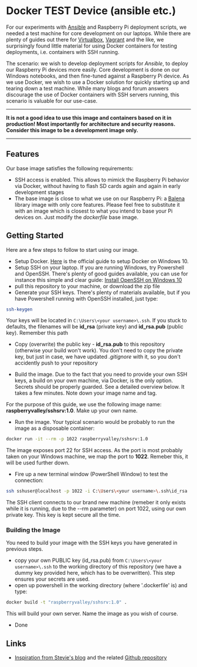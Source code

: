 # Docker TEST Device (ansible etc.)

For our experiments with [Ansible](https://www.ansible.com) and Raspberry Pi deployment scripts, we needed a test machine for core development on our laptops. While there are plenty of guides out there for [Virtualbox](https://www.virtualbox.org/wiki/Downloads), [Vagrant](https://www.vagrantup.com) and the like, we surprisingly found little material for using Docker containers for testing deployments, i.e. containers with SSH running.

The scenario: we wish to develop deployment scripts for *Ansible*, to deploy our Raspberry Pi devices more easily. Core development is done on our Windows notebooks, and then fine-tuned against a Raspberry Pi device. As we use Docker, we wish to use a Docker solution for quickly starting up and tearing down a test machine. While many blogs and forum answers discourage the use of Docker containers with SSH servers running, this scenario is valuable for our use-case.

---

**It is not a good idea to use this image and containers based on it in production! Most importantly for architecture and security reasons. Consider this image to be a development image only.**

---

## Features

Our base image satisfies the following requirements:

* SSH access is enabled. This allows to mimick the Raspberry Pi behavior via Docker, without having to flash SD cards again and again in early development stages
* The base image is close to what we use on our Raspberry Pi: a [Balena](https://www.balena.io/docs/reference/base-images/base-images-ref/) library image with only core features. Please feel free to substitute it with an image which is closest to what you intend to base your Pi devices on. Just modify the *dockerfile* base image.

## Getting Started

Here are a few steps to follow to start using our image.

* Setup Docker. [Here](https://docs.docker.com/docker-for-windows/install/) is the official guide to setup Docker on Windows 10.
* Setup SSH on your laptop. If you are running Windows, try Powershell and OpenSSH. There's plenty of good guides available, you can use for instance this simple and clear guide: [Install OpenSSH on Windows 10](https://jcutrer.com/windows/install-openssh-on-windows10)
* pull this repository to your machine, or download the zip file
* Generate your SSH keys. There's plenty of materials available, but if you have Powershell running with OpenSSH installed, just type:

```bash
ssh-keygen
```

Your keys will be located in ```C:\Users\<your username>\.ssh```. If you stuck to defaults, the filenames will be **id_rsa** (private key) and **id_rsa.pub** (public key). Remember this path

* Copy (overwrite) the public key - **id_rsa.pub** to this repository (otherwise your build won't work). You don't need to copy the private key, but just in case, we have updated *.gitignore* with it, so you don't accidently push to your repository

* Build the image. Due to the fact that you need to provide your own SSH keys, a build on your own machine, via Docker, is the only option. Secrets should be properly guarded. See a detailed overview below. It takes a few minutes. Note down your image name and tag.

For the purpose of this guide, we use the following image name: **raspberryvalley/sshsrv:1.0**. Make up your own name.

* Run the image. Your typical scenario would be probably to run the image as a disposable container:

```bash
docker run -it --rm -p 1022 raspberryvalley/sshsrv:1.0
```

The image exposes port 22 for SSH access. As the port is most probably taken on your Windows machine, we map the port to **1022**. Remeber this, it will be used further down.

* Fire up a new terminal window (PowerShell Window) to test the connection:

```bash
ssh sshuser@localhost -p 1022 -i C:\Users\<your username>\.ssh\id_rsa
```

The SSH client connects to our brand new machine (remeber it only exists while it is running, due to the --rm parameter) on port 1022, using our own private key. This key is kept secure all the time.

### Building the Image

You need to build your image with the SSH keys you have generated in previous steps.

* copy your own PUBLIC key (id_rsa.pub) from ```C:\Users\<your username>\.ssh``` to the working directory of this repository (we have a dummy key provided here, which has to be overwritten). This step ensures your secrets are used.
* open up powershell in the working directory (where '.dockerfile' is) and type:

```bash
docker build -t "raspberryvalley/sshsrv:1.0" .
```

This will build your own server. Name the image as you wish of course.

* Done

## Links

* [Inspiration from Stevie's blog](https://www.dontpanicblog.co.uk/2018/11/30/ssh-into-a-docker-container/) and the related [Github repository](https://github.com/hotblac/nginx-ssh)
